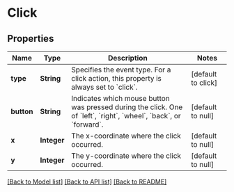 # Click
## Properties

| Name | Type | Description | Notes |
|------------ | ------------- | ------------- | -------------|
| **type** | **String** | Specifies the event type. For a click action, this property is  always set to &#x60;click&#x60;.  | [default to click] |
| **button** | **String** | Indicates which mouse button was pressed during the click. One of &#x60;left&#x60;, &#x60;right&#x60;, &#x60;wheel&#x60;, &#x60;back&#x60;, or &#x60;forward&#x60;.  | [default to null] |
| **x** | **Integer** | The x-coordinate where the click occurred.  | [default to null] |
| **y** | **Integer** | The y-coordinate where the click occurred.  | [default to null] |

[[Back to Model list]](../README.md#documentation-for-models) [[Back to API list]](../README.md#documentation-for-api-endpoints) [[Back to README]](../README.md)

